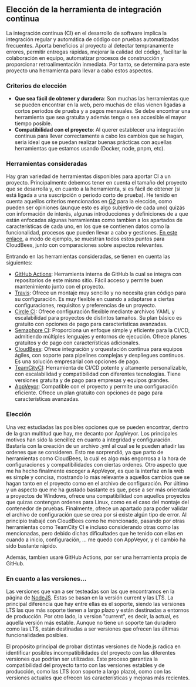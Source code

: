 ## Elección de la herramienta de integración continua
La integración continua (CI) en el desarrollo de software implica la integración regular y automática de código con pruebas automatizadas frecuentes. Aporta beneficios al proyecto al detectar tempranamente errores, permitir entregas rápidas, mejorar la calidad del código, facilitar la colaboración en equipo, automatizar procesos de construcción y proporcionar retroalimentación inmediata. Por tanto, se determina para este proyecto una herramienta para llevar a cabo estos aspectos.
### Criterios de elección

-   **Que sea fácil de obtener y duradera**: Son muchas las herramientas que se pueden encontrar en la web, pero muchas de ellas vienen ligadas a cortos periodos de prueba y a pagos mensuales. Se debe encontrar una herramienta que sea gratuita y además tenga o sea accesible el mayor tiempo posible.
-   **Compatibilidad con el proyecto**: Al querer establecer una integración continua para llevar correctamente a cabo los cambios que se hagan, seria ideal que se puedan realizar
buenas prácticas con aquellas herramientas que estamos usando (Docker, node, pnpm, etc).

### Herramientas consideradas

Hay gran variedad de herramientas disponibles para aportar CI a un proyecto. Principalmente debemos tener en cuenta el tamaño del proyecto que se desarrolla y, en cuanto a la herramienta, si es fácil de obtener (si está ligada a una suscripción o periodo corto de prueba). He tenido en cuenta aquellos criterios mencionados en [G2](https://www.g2.com/) para la elección, como pueden ser opiniones (aunque esto es algo subjetivo de cada uno) quizás con información de interés, algunas introducciones y definiciones de a que están enfocadas algunas herramientas como tambien a los apartados de características de cada uno, en los que se contienen datos como la funcionalidad, procesos que pueden llevar a cabo y gestiones. [En este enlace](https://www.g2.com/products/cloudbees/features), a modo de ejemplo, se muestran todos estos puntos para CloudBees, junto con comparaciones sobre aspectos relevantes.

Entrando en las herramientas consideradas, se tienen en cuenta las siguientes:

- [GitHub Actions](https://github.com/features/actions): Herramienta interna de GitHub la cual se integra con repositorios de este mismo sitio. Fácil acceso y permite buen mantenimiento junto con el proyecto.
- [Travis](https://www.travis-ci.com/): Ofrece un montaje muy sencillo y no necesita gran código para su configuración. Es muy flexible en cuando a adaptarse a ciertas configuraciones, requisitos y preferencias de un proyecto.
- [Circle CI](https://circleci.com/): Ofrece configuración flexible mediante archivos YAML y escalabilidad para proyectos de distintos tamaños. Su plan básico es gratuito con opciones de pago para características avanzadas.
- [Semaphore CI](https://semaphoreci.com/): Proporciona un enfoque simple y eficiente para la CI/CD, admitiendo múltiples lenguajes y entornos de ejecución. Ofrece planes gratuitos y de pago con características adicionales.
- [CloudBees](https://cloudbees.io/): Ofrece integración y orquestación continua para equipos ágiles, con soporte para pipelines complejas y despliegues continuos. Es una solución empresarial con opciones de pago.
- [TeamCityCI](https://www.jetbrains.com/es-es/teamcity/): Herramienta de CI/CD potente y altamente personalizable, con escalabilidad y compatibilidad con diferentes tecnologías. Tiene versiones gratuita y de pago para empresas y equipos grandes.
- [AppVeyor](https://www.Appveyor.com/): Compatible con el proyecto y permite una configuración eficiente. Ofrece un plan gratuito con opciones de pago para características avanzadas.

### Elección

Una vez estudiadas las posibles opciones que se pueden encontrar, dentro de la gran multitud que hay, me decanto por AppVeyor. Los principales motivos han sido la sencillez en cuanto a integridad y configuración. Bastaría con la creación de un archivo .yml al cual se le pueden añadir las ordenes que se consideren. Esto me sorprendió, ya que parto de herramientas como CloudBees, la cuál es algo más engorrosa a la hora de configuraciones y compatibilidades con ciertas ordenes. Otro aspecto que me ha hecho finalmente escoger a AppVeyor, es que la interfaz en la web es simple y concisa, mostrando lo más relevante a aquellos cambios que se hagan tanto en el proyecto como en el archivo de configuración. Por último y un aspecto que me ha gustado bastante es que, pese a ser más orientada a proyectos de Windows, ofrece una compatibilidad con aquellos proyectos que quizas contengan ordenes para Linux, como es el caso del montaje del contenedor de pruebas. Finalmente, ofrece un apartado para poder validar el archivo de configuración que se crea por si existe algún tipo de error. Al principio trabajé con CloudBees como he mencionado, pasando por otras herramientas como TeamCity CI e incluso considerando otras como las mencionadas, pero debido dichas dificultades que he tenido con ellas en cuando a inicio, configuración, ... me quedo con AppVeyor, y el cambio ha sido bastante rápido.

Además, tambien usaré GitHub Actions, por ser una herramienta propia de GitHub. 

### En cuanto a las versiones...

Las versiones que van a ser testeadas son las que encontramos en la página de [NodeJS](https://nodejs.org/en). Estas se basan en la versión current y las LTS. La principal diferencia que hay entre ellas es el soporte, siendo las versiones LTS las que más soporte tienen a largo plazo y están destinadas a entornos de producción. Por otro lado, la version "current", es decir, la actual, es aquella versión más estable. Aunque no tiene un soporte tan duradero como las LTS, están destinadas a ser versiones que ofrecen las últimas funcionalidades posibles.

El propósito principal de probar distintas versiones de Node.js radica en identificar posibles incompatibilidades del proyecto con las diferentes versiones que podrían ser utilizadas. Este proceso garantiza la compatibilidad del proyecto tanto con las versiones estables y de producción, como las LTS (con soporte a largo plazo), como con las versiones actuales que ofrecen las características y mejoras más recientes.
